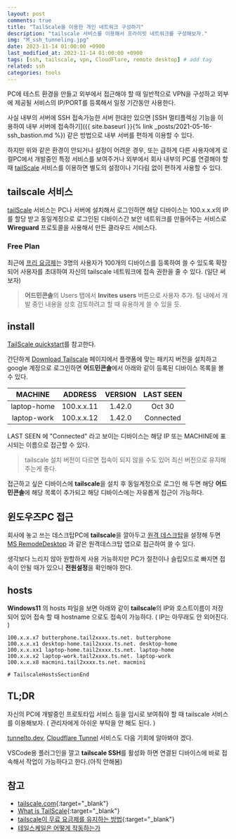 ```yaml
---
layout: post
comments: true
title: "TailScale을 이용한 개인 네트워크 구성하기" 
description: "tailscale 서비스를 이용해서 프라이빗 네트워크를 구성해보자."
img: "M_ssh_tunneling.jpg"
date: 2023-11-14 01:00:00 +0900
last_modified_at: 2023-11-14 01:00:00 +0900
tags: [ssh, tailscale, vpn, CloudFlare, remote desktop] # add tag
related: ssh
categories: tools
---
```


PC에 테스트 환경을 만들고 외부에서 접근해야 할 때 일반적으로 VPN을 구성하고 외부에 제공될 서비스의 IP/PORT를 등록해서 일정 기간동안 사용한다.

사실 내부의 서버에 SSH 접속가능한 서버 한대만 있으면 [SSH 멀티플렉싱 기능을 이용하여 내부 서버에 접속하기]({{ site.baseurl }}{% link _posts/2021-05-16-ssh_bastion.md %}) 같은 방법으로 내부 서버를 편하게 이용할 수 있다. 

하지만 위와 같은 환경이 안되거나 설정이 어려운 경우, 또는 급하게 다른 사용자에게 로컬PC에서 개발중인 특정 서비스를 보여주거나 외부에서 회사 내부의 PC를 연결해야 할 때 [tailScale](https://tailscale.com/) 서비스를 이용하면 별도의 설정이나 기다림 없이 편하게 사용할 수 있다. 

<!--more-->

## tailscale 서비스

[tailScale](https://tailscale.com/) 서비스는 PC나 서버에 설치해서 로그인하면 해당 디바이스는 100.x.x.x의 IP를 할당 받고 동일계정으로 로그인된 디바이스간 보안 네트워크를 만들어주는 서비스로 **Wireguard** 프로토콜을 사용해서 만든 클라우드 서비스다. 


### Free Plan

최근에 [프리 요금제](https://tailscale.com/pricing/)는 3명의 사용자가 100개의 디바이스를 등록하여 쓸 수 있도록 확장되어 사용자를 초대하여 자신의 tailscale 네트워크에 접속 권한을 줄 수 있다. (일단 써보자)

> **어드민콘솔**의 Users 탭에서 **Invites users** 버튼으로 사용자 추가.
> 팀 내에서 개발 중인 내용을 상호 검토하려고 할 때 유용하게 쓸 수 있을 듯. 

## install

[TailScale quickstart](https://tailscale.com/kb/1017/install/)를 참고한다. 

간단하게 [Download Tailscale](https://tailscale.com/download) 페이지에서 플랫폼에 맞는 패키지 버전을 설치하고 google 계정으로 로그인하면 **어드민콘솔**에서 아래와 같이 등록된 디바이스 목록을 볼 수 있다. 

| MACHINE | ADDRESS | VERSION | LAST SEEN |
| :---: | :---: | :---: | :---: |
| laptop-home | 100.x.x.11 | 1.42.0 | Oct 30 |
| laptop-work | 100.x.x.12 | 1.42.0 | Connected |

LAST SEEN 에 "Connected" 라고 보이는 디바이스는 해당 IP 또는 MACHINE에 표시되는 이름으로 접근할 수 있다. 

> tailscale 설치 버전이 다르면 접속이 되지 않을 수도 있어 최신 버전으로 유지해주는게 좋다.  

접근하고 싶은 디바이스에 **tailscale**을 설치 후 동일계정으로 로그인 해 두면 해당 **어드민콘솔**에 해당 목록이 추가되고 해당 디바이스에는 자유롭게 접근이 가능하다. 

## 윈도우즈PC 접근

회사에 놓고 쓰는 데스크탑PC에 **tailscale**을 깔아두고 [원격 데스크탑](https://support.microsoft.com/ko-kr/windows/%EC%9B%90%EA%B2%A9-%EB%8D%B0%EC%8A%A4%ED%81%AC%ED%86%B1%EC%9D%84-%EC%82%AC%EC%9A%A9%ED%95%98%EB%8A%94-%EB%B0%A9%EB%B2%95-5fe128d5-8fb1-7a23-3b8a-41e636865e8c)을 설정해 두면 [MS RemodeDesktop](https://apps.microsoft.com/detail/9WZDNCRFJ3PS?hl=en-gb&gl=GB) 과 같은 원격데스크탑 앱으로 접근하여 쓸 수 있다. 

생각보다 느리지 않아 원할하게 사용 가능하지만 PC가 절전이나 슬립모드로 빠지면 접속이 안될 때가 있으니 **전원설정**을 확인해야 한다. 

## hosts

**Windows11** 의 hosts 파일을 보면 아래와 같이 **tailscale**의 IP와 호스트이름이 저장되어 있어 접속 할 때 hostname 으로도 접속이 가능하다. ( IP는 아무래도 안 외어진다. )

```
100.x.x.x7 butterphone.tail2xxxx.ts.net. butterphone
100.x.x.x1 desktop-home.tail2xxxx.ts.net. desktop-home
100.x.x.xx1 laptop-home.tail2xxxx.ts.net. laptop-home
100.x.x.x2 laptop-work.tail2xxxx.ts.net. laptop-work
100.x.x.x8 macmini.tail2xxxx.ts.net. macmini

# TailscaleHostsSectionEnd
```

## TL;DR

자신의 PC에 개발중인 프로토타입 서비스 등을 임시로 보여줘야 할 때 tailscale 서비스를 이용해보자. ( 관리자에게 아쉬운 부탁을 안 해도 된다. )

[tunnelto.dev](https://tunnelto.dev), [Cloudflare Tunnel](https://developers.cloudflare.com/cloudflare-one/connections/connect-networks/) 서비스도 다음 기회에 알아봐야 겠다. 

VSCode용 플러그인을 깔고 **tailscale SSH**를 활성화 하면 연결된 디바이스에 바로 접속해서 작업이 가능하다고 한다.(아직 안해봄)

## 참고

- [tailscale.com](tailscale.com){:target="_blank"}
- [What is TailScale](https://ddii.dev/kubernetes/what-is-tailscale/){:target="_blank"}
- [tailscale이 무료 요금제를 유지하는 방법](https://news.hada.io/topic?id=6171){:target="_blank"}
- [테일스케일은 어떻게 작동하는가](https://tailscale.tistory.com/5)